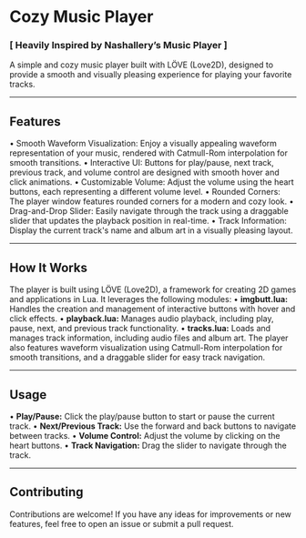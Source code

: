 # Cozy Music Player
### [ Heavily Inspired by Nashallery’s Music Player ]
A simple and cozy music player built with LÖVE (Love2D), designed to provide a smooth and visually pleasing experience for playing your favorite tracks.
________________________________________
## Features
•	Smooth Waveform Visualization: Enjoy a visually appealing waveform representation of your music, rendered with Catmull-Rom interpolation for smooth transitions.
•	Interactive UI: Buttons for play/pause, next track, previous track, and volume control are designed with smooth hover and click animations.
•	Customizable Volume: Adjust the volume using the heart buttons, each representing a different volume level.
•	Rounded Corners: The player window features rounded corners for a modern and cozy look.
•	Drag-and-Drop Slider: Easily navigate through the track using a draggable slider that updates the playback position in real-time.
•	Track Information: Display the current track's name and album art in a visually pleasing layout.
________________________________________
## How It Works
The player is built using LÖVE (Love2D), a framework for creating 2D games and applications in Lua. It leverages the following modules:
•	**imgbutt.lua:** Handles the creation and management of interactive buttons with hover and click effects.
•	**playback.lua:** Manages audio playback, including play, pause, next, and previous track functionality.
•	**tracks.lua:** Loads and manages track information, including audio files and album art.
The player also features waveform visualization using Catmull-Rom interpolation for smooth transitions, and a draggable slider for easy track navigation.

________________________________________
## Usage
•	**Play/Pause:** Click the play/pause button to start or pause the current track.
•	**Next/Previous Track:** Use the forward and back buttons to navigate between tracks.
•	**Volume Control:** Adjust the volume by clicking on the heart buttons.
•	**Track Navigation:** Drag the slider to navigate through the track.

________________________________________
## Contributing
Contributions are welcome! If you have any ideas for improvements or new features, feel free to open an issue or submit a pull request.

